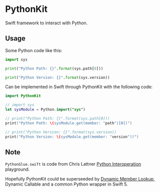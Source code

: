#  PythonKit

Swift framework to interact with Python.

## Usage

Some Python code like this:

```python
import sys

print("Python Path: {}".format(sys.path[0]))

print("Python Version: {}".format(sys.version))
```

Can be implemented in Swift through PythonKit with the following code:

```swift
import PythonKit

// import sys
let sysModule = Python.import("sys")

// print("Python Path: {}".format(sys.path[0]))
print("Python Path: \(sysModule.get(member: "path")[0])")

// print("Python Version: {}".format(sys.version))
print("Python Version: \(sysModule.get(member: "version"))")
```

## Note

`PythonGlue.swift` is code from Chris Lattner [Python Interoperation](https://lists.swift.org/pipermail/swift-evolution/Week-of-Mon-20171204/042029.html) playground.

Hopefully PythonKit could be superseeded by [Dynamic Member Lookup](https://github.com/apple/swift-evolution/blob/master/proposals/0195-dynamic-member-lookup.md), Dynamic Callable and a common Python wrapper in Swift 5.

